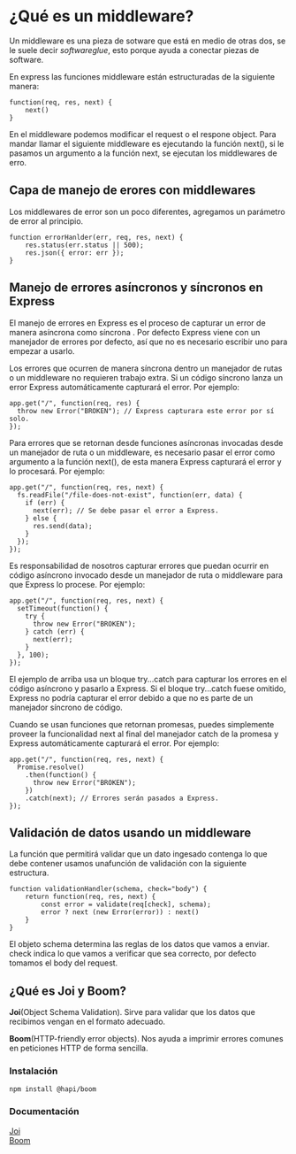 # ¿Qué es un middleware? 

Un middleware es una pieza de sotware que está en medio de otras dos, se le suele decir *softwareglue*, esto porque ayuda a conectar piezas de software.  

En express las funciones middleware están estructuradas de la siguiente manera:
```
function(req, res, next) {
	next()
}
```

En el middleware podemos modificar el request o el respone object. Para mandar llamar el siguiente middleware es ejecutando la función next(), si le pasamos un argumento a la función next, se ejecutan los middlewares de erro.

## Capa de manejo de erores con middlewares

Los middlewares de error son un poco diferentes, agregamos un parámetro de error al principio.
```
function errorHanlder(err, req, res, next) {
	res.status(err.status || 500);
	res.json({ error: err });
} 
```

## Manejo de errores asíncronos y síncronos en Express 

El manejo de errores en Express es el proceso de capturar un error de manera asíncrona como síncrona . Por defecto Express viene con un manejador de errores por defecto, así que no es necesario escribir uno para empezar a usarlo.

Los errores que ocurren de manera síncrona dentro un manejador de rutas o un middleware no requieren trabajo extra. Si un código síncrono lanza un error Express automáticamente capturará el error. Por ejemplo:

```
app.get("/", function(req, res) {
  throw new Error("BROKEN"); // Express capturara este error por sí solo.
});
```

Para errores que se retornan desde funciones asíncronas invocadas desde un manejador de ruta o un middleware, es necesario pasar el error como argumento a la función next(), de esta manera Express capturará el error y lo procesará. Por ejemplo:

```
app.get("/", function(req, res, next) {
  fs.readFile("/file-does-not-exist", function(err, data) {
    if (err) {
      next(err); // Se debe pasar el error a Express.
    } else {
      res.send(data);
    }
  });
});
```

Es responsabilidad de nosotros capturar errores que puedan ocurrir en código asíncrono invocado desde un manejador de ruta o middleware para que Express lo procese. Por ejemplo:

```
app.get("/", function(req, res, next) {
  setTimeout(function() {
    try {
      throw new Error("BROKEN");
    } catch (err) {
      next(err);
    }
  }, 100);
});
```

El ejemplo de arriba usa un bloque try...catch para capturar los errores en el código asíncrono y pasarlo a Express. Si el bloque try...catch fuese omitido, Express no podría capturar el error debido a que no es parte de un manejador síncrono de código.

Cuando se usan funciones que retornan promesas, puedes simplemente proveer la funcionalidad next al final del manejador catch de la promesa y Express automáticamente capturará el error. Por ejemplo:

```
app.get("/", function(req, res, next) {
  Promise.resolve()
    .then(function() {
      throw new Error("BROKEN");
    })
    .catch(next); // Errores serán pasados a Express.
});
```
## Validación de datos usando un middleware
La función que permitirá validar que un dato ingesado contenga lo que debe contener usamos unafunción de validación con la siguiente estructura.

```
function validationHandler(schema, check="body") {
	return function(req, res, next) {
		const error = validate(req[check], schema);
		error ? next (new Error(error)) : next()
	}
}
```

El objeto schema determina las reglas de los datos que vamos a enviar.  
check indica lo que vamos a verificar que sea correcto, por defecto tomamos el body del request.  

## ¿Qué es Joi y Boom?

**Joi**(Object Schema Validation). Sirve para validar que los datos que recibimos vengan en el formato adecuado.  

**Boom**(HTTP-friendly error objects). Nos ayuda a imprimir errores comunes en peticiones HTTP de forma sencilla.  

### Instalación
```
npm install @hapi/boom
```

### Documentación
[Joi](https://github.com/hapijs/joi)  
[Boom](https://github.com/hapijs/boom)  
